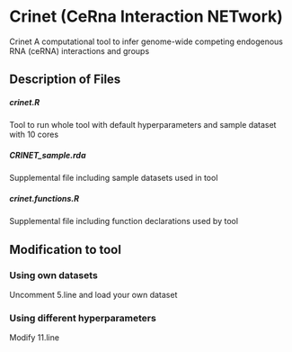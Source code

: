 # Crinet (CeRna Interaction NETwork)
Crinet  A computational tool to infer genome-wide competing endogenous RNA (ceRNA) interactions and groups

## Description of Files
##### crinet.R
Tool to run whole tool with default hyperparameters and sample dataset with 10 cores
##### CRINET_sample.rda
Supplemental file including sample datasets used in tool
##### crinet.functions.R
Supplemental file including function declarations used by tool

## Modification to tool
### Using own datasets
Uncomment 5.line and load your own dataset 
### Using different hyperparameters
Modify 11.line
